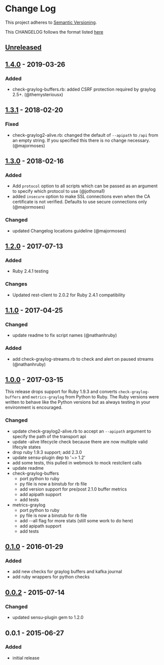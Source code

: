 # Change Log
This project adheres to [Semantic Versioning](http://semver.org/).

This CHANGELOG follows the format listed [here](https://github.com/sensu-plugins/community/blob/master/HOW_WE_CHANGELOG.md)

## [Unreleased]

## [1.4.0] - 2019-03-26
### Added
- check-graylog-buffers.rb: added CSRF protection required by graylog 2.5+. (@themysteriousx)

## [1.3.1] - 2018-02-20
### Fixed
- check-graylog2-alive.rb: changed the default of `--apipath` to `/api` from an empty string. If you specified this there is no change necessary. (@majormoses)

## [1.3.0] - 2018-02-16
### Added
- Add `protocol` option to all scripts which can be passed as an argument to specify which protocol to use (@jothoma1)
- added `insecure` option to make SSL connections even when the CA certificate is not verified. Defaults to use secure connections only (@majormoses)

### Changed
- updated Changelog locations guideline (@majormoses)

## [1.2.0] - 2017-07-13
### Added
- Ruby 2.4.1 testing

### Changes
- Updated rest-client to 2.0.2 for Ruby 2.4.1 compatibility

## [1.1.0] - 2017-04-25
### Changed
- update readme to fix script names (@nathanhruby)

### Added
- add check-graylog-streams.rb to check and alert on paused streams (@nathanhruby)

## [1.0.0] - 2017-03-15
This release drops support for Ruby 1.9.3 and converts `check-graylog-buffers` and `metrics-graylog`
from Python to Ruby. The Ruby versions were written to behave like the Python versions but as always testing
in your environment is encouraged.

### Changed
- update check-graylog2-alive.rb to accept an `--apipath` argument to specify the path of the transport api
- update -alive lifecycle check because there are now multiple valid lifecyle states
- drop ruby 1.9.3 support; add 2.3.0
- update sensu-plugin dep to '~> 1.2'
- add some tests, this pulled in webmock to mock restclient calls
- update readme
- check-graylog-buffers
  - port python to ruby
  - py file is now a binstub for rb file
  - add version support for pre/post 2.1.0 buffer metrics
  - add apipath support
  - add tests
- metrics-graylog
  - port python to ruby
  - py file is now a binstub for rb file
  - add --all flag for more stats (still some work to do here)
  - add apipath support
  - add tests

## [0.1.0] - 2016-01-29
### Added
- add new checks for graylog buffers and kafka journal
- add ruby wrappers for python checks

## [0.0.2] - 2015-07-14
### Changed
- updated sensu-plugin gem to 1.2.0

## 0.0.1 - 2015-06-27
### Added
- initial release

[Unreleased]: https://github.com/sensu-plugins/sensu-plugins-graylog/compare/1.4.0...HEAD
[1.4.0]: https://github.com/sensu-plugins/sensu-plugins-graylog/compare/1.3.1...1.4.0
[1.3.1]: https://github.com/sensu-plugins/sensu-plugins-graylog/compare/1.3.0...1.3.1
[1.3.0]: https://github.com/sensu-plugins/sensu-plugins-graylog/compare/1.2.0...1.3.0
[1.2.0]: https://github.com/sensu-plugins/sensu-plugins-graylog/compare/1.1.0...1.2.0
[1.1.0]: https://github.com/sensu-plugins/sensu-plugins-graylog/compare/1.0.0...1.1.0
[1.0.0]: https://github.com/sensu-plugins/sensu-plugins-graylog/compare/0.1.0...1.0.0
[0.1.0]: https://github.com/sensu-plugins/sensu-plugins-graylog/compare/0.0.2...0.1.0
[0.0.2]: https://github.com/sensu-plugins/sensu-plugins-graylog/compare/0.0.1...0.0.2
